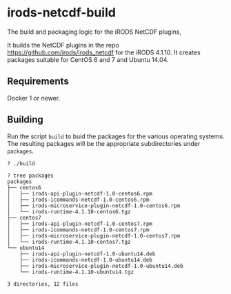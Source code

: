 # irods-netcdf-build

The build and packaging logic for the iRODS NetCDF plugins,

It builds the NetCDF plugins in the repo https://github.com/irods/irods_netcdf
for the iRODS 4.1.10. It creates packages suitable for CentOS 6 and 7 and Ubuntu
14.04.


## Requirements

Docker 1 or newer.


## Building

Run the script `build` to buid the packages for the various operating systems.
The resulting packages will be the appropriate subdirectories under `packages`.

```
? ./build

? tree packages
packages
├── centos6
│   ├── irods-api-plugin-netcdf-1.0-centos6.rpm
│   ├── irods-icommands-netcdf-1.0-centos6.rpm
│   ├── irods-microservice-plugin-netcdf-1.0-centos6.rpm
│   └── irods-runtime-4.1.10-centos6.tgz
├── centos7
│   ├── irods-api-plugin-netcdf-1.0-centos7.rpm
│   ├── irods-icommands-netcdf-1.0-centos7.rpm
│   ├── irods-microservice-plugin-netcdf-1.0-centos7.rpm
│   └── irods-runtime-4.1.10-centos7.tgz
└── ubuntu14
    ├── irods-api-plugin-netcdf-1.0-ubuntu14.deb
    ├── irods-icommands-netcdf-1.0-ubuntu14.deb
    ├── irods-microservice-plugin-netcdf-1.0-ubuntu14.deb
    └── irods-runtime-4.1.10-ubuntu14.tgz

3 directories, 12 files
```
